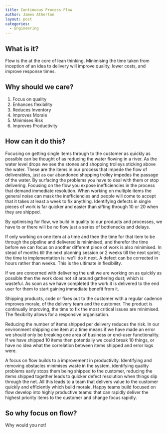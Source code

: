 ```yaml
---
title: Continuous Process Flow
author: James Atherton
layout: post
categories:
  - Engineering
---
```


## What is it?

Flow is the at the core of lean thinking. Minimising the time taken from inception of an idea to delivery will improve quality, lower costs, and improve response times.

## Why should we care?

1. Focus on quality
2. Enhances flexibility
3. Reduces Inventory
4. Improves Morale
5. Minimises Risk
6. Improves Productivity

## How can it do this?

Focusing on getting single items through to the customer as quickly as possible can be thought of as reducing the water flowing in a river. As the water level drops we see the stones and shopping trolleys sticking above the water. These are the items in our process that impede the flow of deliverables, just as our abandoned shopping trolley impedes the passage of the water. By surfacing the problems you have to deal with them or stop delivering. Focusing on the flow you expose inefficiencies in the process that demand immediate resolution. When working on multiple items the general noise can mask the inefficiencies and people will come to accept that it takes at least a week to fix anything. Identifying defects in single pieces of work is far quicker and easier than sifting through 10 or 20 when they are shipped.

By optimising for flow, we build in quality to our products and processes, we have to or there will be no flow just a series of bottlenecks and delays.

If only working on one item at a time and then the time for that item to be through the pipeline and delivered is minimised, and therefor the time before we can focus on another different piece of work is also minimised. In stead of months till the next planning session or 2 weeks till the next sprint; the time to implementation is: we'll do it next. A defect can be corrected in hours rather than weeks. This is the ultimate in flexibility.

If we are concerned with delivering the unit we are working on as quickly as possible then the work does not sit around gathering dust; which is wasteful. As soon as we have completed the work it is delivered to the end user for them to start gaining immediate benefit from it. 

Shipping products, code or fixes out to the customer with a regular cadence improves morale, of the delivery team and the customer. The product is continually improving, the time to fix the most critical issues are minimised. The flexibility allows for a responsive organisation.

Reducing the number of items shipped per delivery reduces the risk. In our environment shipping one item at a time means if we have made an error we should only be breaking one area of business or end-user functionality. If we have shipped 10 items then potentially we could break 10 things, or have no idea what the correlation between items shipped and error logs were. 

A focus on flow builds to a improvement in productivity. Identifying and removing obstacles minimises waste in the system, identifying quality problems early stops them being shipped to the customer, reducing the items shipped together leads to quicker defect resolution when things slip through the net. All this leads to a team that delivers value to the customer quickly and efficiently which build morale. Happy teams build focused on flow develop into highly productive teams: that can rapidly deliver the highest priority items to the customer and change focus rapidly.

## So why focus on flow?

Why would you not!